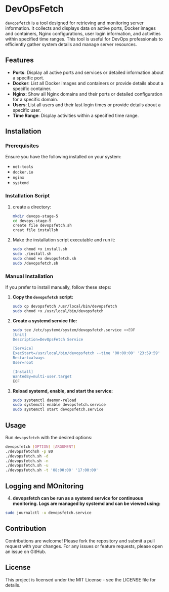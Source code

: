 # DevOpsFetch

`devopsfetch` is a tool designed for retrieving and monitoring server information. It collects and displays data on active ports, Docker images and containers, Nginx configurations, user login information, and activities within specified time ranges. This tool is useful for DevOps professionals to efficiently gather system details and manage server resources.

## Features

- **Ports**: Display all active ports and services or detailed information about a specific port.
- **Docker**: List all Docker images and containers or provide details about a specific container.
- **Nginx**: Show all Nginx domains and their ports or detailed configuration for a specific domain.
- **Users**: List all users and their last login times or provide details about a specific user.
- **Time Range**: Display activities within a specified time range.

## Installation

### Prerequisites

Ensure you have the following installed on your system:
- `net-tools`
- `docker.io`
- `nginx`
- `systemd`

### Installation Script

1. create a directory:
    ```bash
    mkdir devops-stage-5
    cd devops-stage-5
    create file devopsfetch.sh
    creat file installsh
    ```

2. Make the installation script executable and run it:
    ```bash
    sudo chmod +x install.sh
    sudo ./install.sh
    sudo chmod +x devopsfetch.sh
    sudo /devopsfetch.sh
    ```

### Manual Installation

If you prefer to install manually, follow these steps:

1. **Copy the `devopsfetch` script:**
    ```bash
    sudo cp devopsfetch /usr/local/bin/devopsfetch
    sudo chmod +x /usr/local/bin/devopsfetch
    ```

2. **Create a systemd service file:**
    ```bash
    sudo tee /etc/systemd/system/devopsfetch.service <<EOF
    [Unit]
    Description=DevOpsFetch Service

    [Service]
    ExecStart=/usr/local/bin/devopsfetch --time '00:00:00' '23:59:59'
    Restart=always
    User=root

    [Install]
    WantedBy=multi-user.target
    EOF
    ```

3. **Reload systemd, enable, and start the service:**
    ```bash
    sudo systemctl daemon-reload
    sudo systemctl enable devopsfetch.service
    sudo systemctl start devopsfetch.service
    ```

## Usage

Run `devopsfetch` with the desired options:

```bash
devopsfetch [OPTION] [ARGUMENT]
./devopsfetchsh -p 80
./devopsfetch.sh -d
./devopsfetch.sh -n
./devopsfetch.sh -u
./devopsfetch.sh -t '08:00:00' '17:00:00'
```

## Logging and MOnitoring

4. **devopsfetch can be run as a systemd service for continuous monitoring. Logs are managed by systemd and can be viewed using:**

```bash
sudo journalctl -u devopsfetch.service
```
## Contribution

Contributions are welcome! Please fork the repository and submit a pull request with your changes. For any issues or feature requests, please open an issue on GitHub.

## License

This project is licensed under the MIT License - see the LICENSE file for details.

